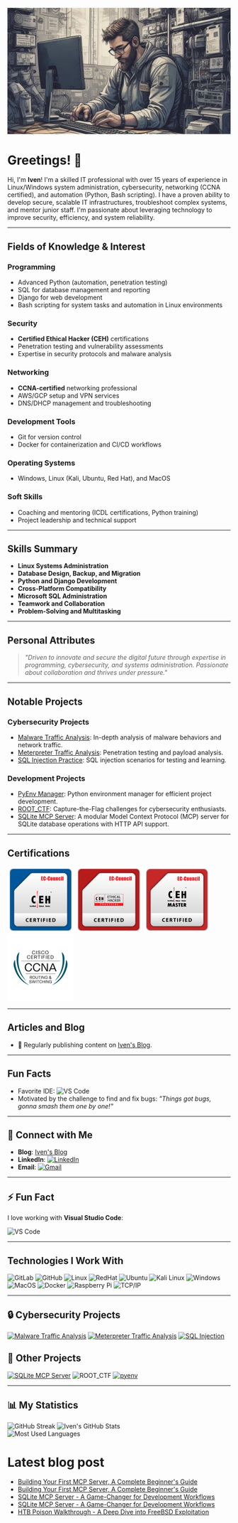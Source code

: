 ![Iven's GitHub Banner](./img/cover.jpg)


# Greetings! 👋

Hi, I'm **Iven**! I'm a skilled IT professional with over 15 years of experience in
Linux/Windows system administration, cybersecurity, networking (CCNA
certified), and automation (Python, Bash scripting). I have a proven ability to
develop secure, scalable IT infrastructures, troubleshoot complex
systems, and mentor junior staff. I'm passionate about leveraging
technology to improve security, efficiency, and system reliability.

---

## Fields of Knowledge & Interest

### Programming
- Advanced Python (automation, penetration testing)
- SQL for database management and reporting
- Django for web development
- Bash scripting for system tasks and automation in Linux environments

### Security
- **Certified Ethical Hacker (CEH)** certifications
- Penetration testing and vulnerability assessments
- Expertise in security protocols and malware analysis

### Networking
- **CCNA-certified** networking professional
- AWS/GCP setup and VPN services
- DNS/DHCP management and troubleshooting

### Development Tools
- Git for version control
- Docker for containerization and CI/CD workflows

### Operating Systems
- Windows, Linux (Kali, Ubuntu, Red Hat), and MacOS

### Soft Skills
- Coaching and mentoring (ICDL certifications, Python training)
- Project leadership and technical support

---

## Skills Summary

- **Linux Systems Administration**
- **Database Design, Backup, and Migration**
- **Python and Django Development**
- **Cross-Platform Compatibility**
- **Microsoft SQL Administration**
- **Teamwork and Collaboration**
- **Problem-Solving and Multitasking**

---

## Personal Attributes
> _"Driven to innovate and secure the digital future through expertise in programming, cybersecurity, and systems administration. Passionate about collaboration and thrives under pressure."_

---

## Notable Projects

### Cybersecurity Projects
- [Malware Traffic Analysis](https://github.com/iven86/Malware-Traffic-Analysis): In-depth analysis of malware behaviors and network traffic.
- [Meterpreter Traffic Analysis](https://github.com/iven86/Meterpreter-Traffic-Analysis): Penetration testing and payload analysis.
- [SQL Injection Practice](https://github.com/iven86): SQL injection scenarios for testing and learning.

### Development Projects
- [PyEnv Manager](https://github.com/iven86/pyenv): Python environment manager for efficient project development.
- [ROOT_CTF](https://github.com/iven86): Capture-the-Flag challenges for cybersecurity enthusiasts.
- [SQLite MCP Server](https://github.com/iven86/sqlite-mcp-server): A modular Model Context Protocol (MCP) server for SQLite database operations with HTTP API support.

---

## Certifications
<p>
<a href="#"><img src="./img/CEH.png" alt="CEH" height="150" /></a>
<a href="#"><img src="./img/CEHPRACTICAL.png" alt="CEH Practical" height="150" /></a>
<a href="#"><img src="./img/CEHMASTER.png" alt="CEH Master" height="150" /></a>
<a href="#"><img src="./img/ccna-routing-switching.png" alt="CCNA Routing & Switching" height="150" /></a>
</p>

---

## Articles and Blog
- 📄 Regularly publishing content on [Iven's Blog](http://www.iven.in/).

---

## Fun Facts
- Favorite IDE: ![VS Code](https://img.shields.io/badge/-Visual%20Studio%20Code-000000?style=flat-square&logo=visual-studio-code&logoColor=007ACC)
- Motivated by the challenge to find and fix bugs: _"Things got bugs, gonna smash them one by one!"_

---

## 🔖 Connect with Me

- **Blog**: [Iven's Blog](http://www.iven.in/)
- **LinkedIn**: [![LinkedIn](https://img.shields.io/badge/-LinkedIn-blue?style=flat-square&logo=LinkedIn&logoColor=white)](https://www.linkedin.com/in/iven86/)
- **Email**: [![Gmail](https://img.shields.io/badge/-Gmail-c14438?style=flat-square&logo=Gmail&logoColor=white)](mailto:ivenprvb@gmail.com)

---

## ⚡ Fun Fact

I love working with **Visual Studio Code**:

![VS Code](https://img.shields.io/badge/-VS%20Code-000000?style=flat&logo=visual-studio-code&logoColor=white)

---

## Technologies I Work With

![GitLab](https://img.shields.io/badge/-GitLab-000000?style=flat&logo=GitLab&logoColor=fc5a24)
![GitHub](https://img.shields.io/badge/-GitHub-000000?style=flat&logo=github&logoColor=FFFFFF)
![Linux](https://img.shields.io/badge/-Linux-000000?style=flat&logo=linux&logoColor=FCC624)
![RedHat](https://img.shields.io/badge/-RedHat-000000?style=flat&logo=RedHat&logoColor=fc5a24)
![Ubuntu](https://img.shields.io/badge/-Ubuntu-000000?style=flat&logo=Ubuntu&logoColor=FCC624)
![Kali Linux](https://img.shields.io/badge/-Kali%20Linux-000000?style=flat&logo=KaliLinux&logoColor=FCC624)
![Windows](https://img.shields.io/badge/-Windows-000000?style=flat&logo=windows&logoColor=FCC624)
![MacOS](https://img.shields.io/badge/-MacOS-000000?style=flat&logo=Apple&logoColor=FCC624)
![Docker](https://img.shields.io/badge/-Docker-000000?style=flat&logo=docker&logoColor=FCC624)
![Raspberry Pi](https://img.shields.io/badge/-Raspberry%20Pi-000000?style=flat&logo=raspberrypi&logoColor=FCC624)
![TCP/IP](https://img.shields.io/badge/-TCP/IP-000000?style=flat&logo=cisco&logoColor=white)

---

## 🔒 Cybersecurity Projects

[![Malware Traffic Analysis](https://img.shields.io/badge/-Malware_Traffic_Analysis-000000?style=flat)](https://github.com/iven86/Malware-Traffic-Analysis)
[![Meterpreter Traffic Analysis](https://img.shields.io/badge/-Meterpreter_Traffic_Analysis-000000?style=flat)](https://github.com/iven86/Meterpreter-Traffic-Analysis)
[![SQL Injection](https://img.shields.io/badge/-%f0%9f%92%89%20SQL%20Injection-000000?style=flat)](https://github.com/iven86)

## 🚀 Other Projects

[![SQLite MCP Server](https://img.shields.io/badge/-SQLite_MCP_Server-000000?style=flat&logo=sqlite&logoColor=44A833)](https://github.com/iven86/sqlite-mcp-server)
![ROOT_CTF](https://img.shields.io/badge/-ROOT_CTF-000000?style=flat&logo=sharp)
[![pyenv](https://img.shields.io/badge/-pyenv-000000?style=flat&logo=git&logoColor=F05032)](https://github.com/iven86/pyenv)

---

## 📊 My Statistics

![GitHub Streak](https://github-readme-streak-stats.herokuapp.com/?user=iven86&theme=dark)
![Iven's GitHub Stats](https://github-readme-stats.vercel.app/api?username=iven86&count_private=true&show_icons=true&theme=dark)<br>
![Most Used Languages](https://github-readme-stats.vercel.app/api/top-langs/?username=iven86&layout=compact&theme=dark)<br>

# Latest blog post
<!-- BLOG-POST-LIST:START -->
- [Building Your First MCP Server, A Complete Beginner&#39;s Guide](https://iven86.github.io/posts/Building-Your-First-MCP-Server/)
- [Building Your First MCP Server, A Complete Beginner&#39;s Guide](https://iven86.github.io/posts/Building-Your-First-MCP-Server/)
- [SQLite MCP Server - A Game-Changer for Development Workflows](https://iven86.github.io/posts/SQLite-MCP-Server/)
- [SQLite MCP Server - A Game-Changer for Development Workflows](https://iven86.github.io/posts/SQLite-MCP-Server/)
- [HTB Poison Walkthrough - A Deep Dive into FreeBSD Exploitation](https://iven86.github.io/posts/Poison/)
<!-- BLOG-POST-LIST:END -->
